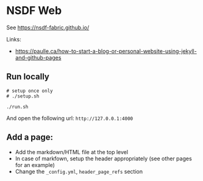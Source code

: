 # NSDF Web

See https://nsdf-fabric.github.io/

Links:
- https://paulle.ca/how-to-start-a-blog-or-personal-website-using-jekyll-and-github-pages


## Run locally

```
# setup once only
# ./setup.sh

./run.sh
```

And open the following url: `http://127.0.0.1:4000`


## Add a page:

- Add the markdown/HTML file at the top level
- In case of markfown, setup the header appropriately (see other pages for an example)
- Change the `_config.yml`, `header_page_refs` section
